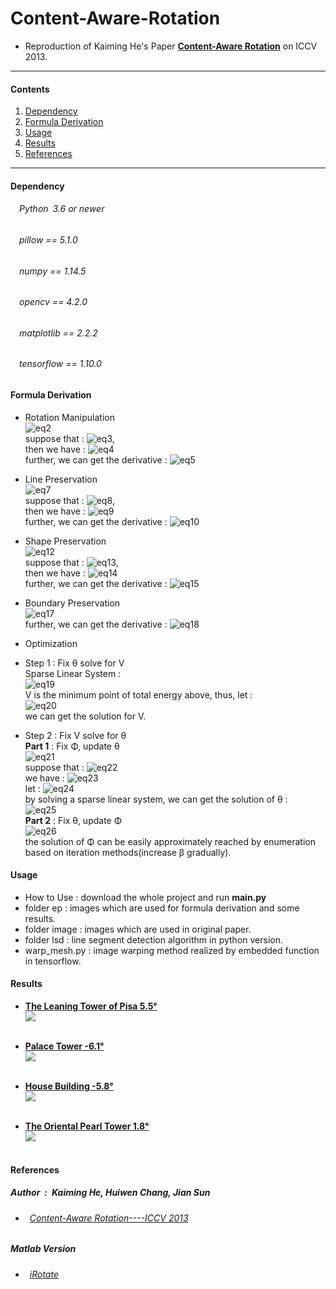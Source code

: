 # Content-Aware-Rotation
* Reproduction of Kaiming He's Paper [**Content-Aware Rotation**](http://kaiminghe.com/publications/iccv13car.pdf) on ICCV 2013.<br>
---
#### Contents

1. [Dependency](#Dependency)
1. [Formula Derivation](#formula-derivation)
1. [Usage](#Usage)
1. [Results](#Results)
1. [References](#References)
---

#### Dependency
###### &emsp;Python&ensp;3.6 or newer<br>
###### &emsp;pillow == 5.1.0<br>
###### &emsp;numpy == 1.14.5<br>
###### &emsp;opencv == 4.2.0<br>
###### &emsp;matplotlib == 2.2.2<br>
###### &emsp;tensorflow == 1.10.0<br>

#### Formula Derivation
* Rotation Manipulation<br>
![eq2](https://github.com/ForeverPs/content-aware-rotation/blob/master/eq/eq2.jpg)<br>
suppose that : ![eq3](https://github.com/ForeverPs/content-aware-rotation/blob/master/eq/eq3.jpg),<br>
then we have : ![eq4](https://github.com/ForeverPs/content-aware-rotation/blob/master/eq/eq4.jpg)<br>
further, we can get the derivative : ![eq5](https://github.com/ForeverPs/content-aware-rotation/blob/master/eq/eq5.jpg)<br>

* Line Preservation<br>
![eq7](https://github.com/ForeverPs/content-aware-rotation/blob/master/eq/eq7.jpg)<br>
suppose that : ![eq8](https://github.com/ForeverPs/content-aware-rotation/blob/master/eq/eq8.jpg),<br>
then we have : ![eq9](https://github.com/ForeverPs/content-aware-rotation/blob/master/eq/eq9.jpg)<br>
further, we can get the derivative : ![eq10](https://github.com/ForeverPs/content-aware-rotation/blob/master/eq/eq10.jpg)<br>

* Shape Preservation<br>
![eq12](https://github.com/ForeverPs/content-aware-rotation/blob/master/eq/eq12.jpg)<br>
suppose that : ![eq13](https://github.com/ForeverPs/content-aware-rotation/blob/master/eq/eq13.jpg),<br>
then we have : ![eq14](https://github.com/ForeverPs/content-aware-rotation/blob/master/eq/eq14.jpg)<br>
further, we can get the derivative : ![eq15](https://github.com/ForeverPs/content-aware-rotation/blob/master/eq/eq15.jpg)<br>

* Boundary Preservation<br>
![eq17](https://github.com/ForeverPs/content-aware-rotation/blob/master/eq/eq17.jpg)<br>
further, we can get the derivative : ![eq18](https://github.com/ForeverPs/content-aware-rotation/blob/master/eq/eq18.jpg)<br>

* Optimization
* Step 1 : Fix θ solve for V <br>
Sparse Linear System : <br>![eq19](https://github.com/ForeverPs/content-aware-rotation/blob/master/eq/eq19.jpg)<br>
V is the minimum point of total energy above, thus, let : <br>
![eq20](https://github.com/ForeverPs/content-aware-rotation/blob/master/eq/eq20.jpg)<br>
we can get the solution for V. <br>
* Step 2 : Fix V solve for θ <br>
**Part 1** : Fix Φ, update θ<br>
![eq21](https://github.com/ForeverPs/content-aware-rotation/blob/master/eq/eq21.jpg)<br>
suppose that : ![eq22](https://github.com/ForeverPs/content-aware-rotation/blob/master/eq/eq22.jpg)<br>
we have : ![eq23](https://github.com/ForeverPs/content-aware-rotation/blob/master/eq/eq23.jpg)<br>
let : ![eq24](https://github.com/ForeverPs/content-aware-rotation/blob/master/eq/eq24.jpg)<br>
by solving a sparse linear system, we can get the solution of θ : <br>
![eq25](https://github.com/ForeverPs/content-aware-rotation/blob/master/eq/eq25.jpg)<br>
**Part 2** : Fix θ, update Φ<br>
![eq26](https://github.com/ForeverPs/content-aware-rotation/blob/master/eq/eq26.jpg)<br>
the solution of Φ can be easily approximately reached by enumeration based on iteration methods(increase β gradually).<br>

#### Usage
* How to Use : download the whole project and run **main.py**
* folder ep : images which are used for formula derivation and some results.
* folder image : images which are used in original paper.
* folder lsd : line segment detection algorithm in python version.
* warp_mesh.py : image warping method realized by embedded function in tensorflow.

#### Results
* [**The Leaning Tower of Pisa  5.5°**](https://github.com/ForeverPs/content-aware-rotation/blob/master/image/image7.jpg)<br>
<img src= https://github.com/ForeverPs/content-aware-rotation/blob/master/eq/pisa_tower.jpg /><br><br>

* [**Palace Tower  -6.1°**](https://github.com/ForeverPs/content-aware-rotation/blob/master/image/image2.png)<br>
<img src= https://github.com/ForeverPs/content-aware-rotation/blob/master/eq/palace_tower.jpg /><br><br>

* [**House Building  -5.8°**](https://github.com/ForeverPs/content-aware-rotation/blob/master/image/image1.png)<br>
<img src= https://github.com/ForeverPs/content-aware-rotation/blob/master/eq/house.jpg /><br><br>

* [**The Oriental Pearl Tower  1.8°**](https://github.com/ForeverPs/content-aware-rotation/blob/master/image/image8.jpg)<br>
<img src= https://github.com/ForeverPs/content-aware-rotation/blob/master/eq/shanghai.jpg /><br><br>


#### References
##### Author&ensp;:&ensp;Kaiming He, Huiwen Chang, Jian Sun<br>
* ###### &ensp;[Content-Aware Rotation----ICCV 2013](http://kaiminghe.com/publications/iccv13car.pdf)<br>
##### Matlab Version<br>
* ###### &ensp;[iRotate](https://github.com/yuchien302/iRotate)<br>

